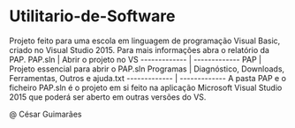 # Utilitario-de-Software
Projeto feito para uma escola em linguagem de programação Visual Basic, criado no Visual Studio 2015. Para mais informações abra o relatório da PAP.
PAP.sln       | Abrir o projeto no VS
------------- | -------------
PAP           | Projeto essencial para abrir o PAP.sln
Programas     | Diagnóstico, Downloads, Ferramentas, Outros e ajuda.txt
------------- | -------------
A pasta PAP e o ficheiro PAP.sln é o projeto em si feito na aplicação Microsoft Visual Studio 2015 que poderá ser aberto em outras versões do VS.

@ César Guimarães
